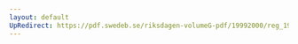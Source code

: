 ```yaml
---
layout: default
UpRedirect: https://pdf.swedeb.se/riksdagen-volumeG-pdf/19992000/reg_19992000/reg_19992000_0362.pdf
---
```


